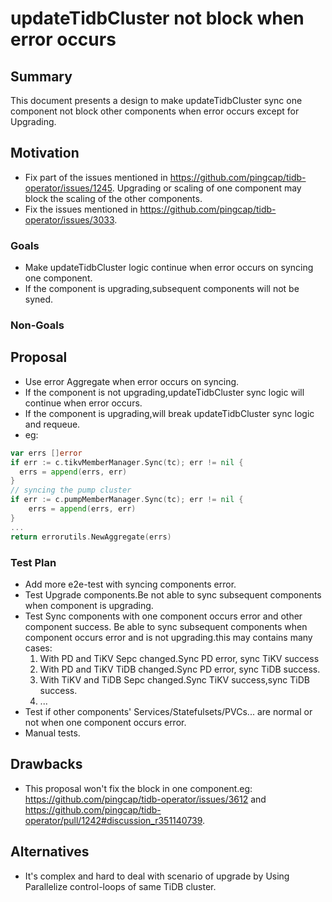 # updateTidbCluster not block when error occurs

## Summary

This document presents a design to make updateTidbCluster sync one component not block other components when error occurs except for Upgrading.

## Motivation

- Fix part of the issues mentioned in <https://github.com/pingcap/tidb-operator/issues/1245>. Upgrading or scaling of one component may block the scaling of the other components.  
- Fix the issues mentioned in <https://github.com/pingcap/tidb-operator/issues/3033>.

### Goals

* Make updateTidbCluster logic continue when error occurs on syncing one component.
* If the component is upgrading,subsequent components will not be syned.

### Non-Goals

## Proposal

- Use error Aggregate when error occurs on syncing.
- If the component is not upgrading,updateTidbCluster sync logic will continue when error occurs.
- If the component is upgrading,will break updateTidbCluster sync logic and requeue.
- eg:

```Go
var errs []error
if err := c.tikvMemberManager.Sync(tc); err != nil {
  errs = append(errs, err)
}
// syncing the pump cluster
if err := c.pumpMemberManager.Sync(tc); err != nil {
    errs = append(errs, err)
}
...
return errorutils.NewAggregate(errs)
```

### Test Plan

- Add more e2e-test with syncing components error.
- Test Upgrade components.Be not able to sync subsequent components when component is upgrading. 
- Test Sync components with one component occurs error and other component success. Be able to sync subsequent components when component occurs error and is not upgrading.this may contains many cases:
  1. With PD and TiKV Sepc changed.Sync PD error, sync TiKV success
  2. With PD and TiKV TiDB changed.Sync PD error, sync TiDB success. 
  3. With TiKV and TiDB Sepc changed.Sync TiKV success,sync TiDB success.
  4. ...
- Test if other components' Services/Statefulsets/PVCs... are normal or not when one component occurs error.  
- Manual tests.

## Drawbacks

- This proposal won't fix the block in one component.eg:  <https://github.com/pingcap/tidb-operator/issues/3612> and <https://github.com/pingcap/tidb-operator/pull/1242#discussion_r351140739>.

## Alternatives

- It's complex and hard to deal with scenario of upgrade by Using Parallelize control-loops of same TiDB cluster. 
